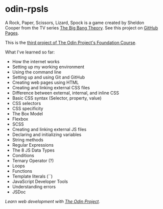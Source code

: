 # odin-rpsls

A Rock, Paper, Scissors, Lizard, Spock is a game created by Sheldon Cooper from the TV series [The Big Bang Theory](https://en.wikipedia.org/wiki/The_Big_Bang_Theory). See this project on [GitHub Pages](https://lfidelino.github.io/odin-rpsls/).

This is the [third project of The Odin Project's Foundation Course](https://www.theodinproject.com/lessons/foundations-rock-paper-scissors).

What I've learned so far:

- How the internet works
- Setting up my working environment
- Using the command line
- Setting up and using Git and GitHub
- Creating web pages using HTML
- Creating and linking external CSS files
- Difference between external, internal, and inline CSS
- Basic CSS syntax (Selector, property, value)
- CSS selectors
- CSS specificity
- The Box Model
- Flexbox
- SCSS
- Creating and linking external JS files
- Declaring and initializing variables
- String methods
- Regular Expressions
- The 8 JS Data Types
- Conditions
- Ternary Operator (?)
- Loops
- Functions
- Template literals (``)
- JavaScript Developer Tools
- Understanding errors
- JSDoc

_Learn web development with [The Odin Project](https://www.theodinproject.com)._
